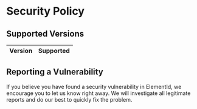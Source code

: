 # Security Policy

## Supported Versions

| Version | Supported          |
| ------- | ------------------ |

## Reporting a Vulnerability

If you believe you have found a security vulnerability in ElementId, we encourage you to let us know right away. We will investigate all legitimate reports and do our best to quickly fix the problem.
